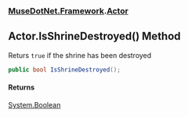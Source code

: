 ### [MuseDotNet.Framework](./MuseDotNet-Framework.md 'MuseDotNet.Framework').[Actor](./Actor.md 'MuseDotNet.Framework.Actor')
## Actor.IsShrineDestroyed() Method
Returs `true` if the shrine has been destroyed  
```csharp
public bool IsShrineDestroyed();
```
#### Returns
[System.Boolean](https://docs.microsoft.com/en-us/dotnet/api/System.Boolean 'System.Boolean')  
